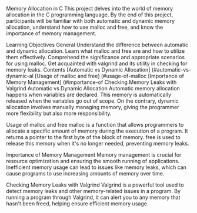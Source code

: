 Memory Allocation in C
This project delves into the world of memory allocation in the C programming language. By the end of this project, participants will be familiar with both automatic and dynamic memory allocation, understand how to use malloc and free, and know the importance of memory management.

Learning Objectives
General
Understand the difference between automatic and dynamic allocation.
Learn what malloc and free are and how to utilize them effectively.
Comprehend the significance and appropriate scenarios for using malloc.
Get acquainted with valgrind and its utility in checking for memory leaks.
Contents
[Automatic vs Dynamic Allocation] (#automatic-vs-dynamic-al
[Usage of malloc and free] (#usage-of-malloc
[Importance of Memory Management] (#importance-of
Checking Memory Leaks with Valgrind
Automatic vs Dynamic Allocation
Automatic memory allocation happens when variables are declared. This memory is automatically released when the variables go out of scope. On the contrary, dynamic allocation involves manually managing memory, giving the programmer more flexibility but also more responsibility.

Usage of malloc and free
malloc is a function that allows programmers to allocate a specific amount of memory during the execution of a program. It returns a pointer to the first byte of the block of memory. free is used to release this memory when it's no longer needed, preventing memory leaks.

Importance of Memory Management
Memory management is crucial for resource optimization and ensuring the smooth running of applications. Inefficient memory usage can lead to issues like memory leaks, which can cause programs to use increasing amounts of memory over time.

Checking Memory Leaks with Valgrind
Valgrind is a powerful tool used to detect memory leaks and other memory-related issues in a program. By running a program through Valgrind, it can alert you to any memory that hasn't been freed, helping ensure efficient memory usage.
